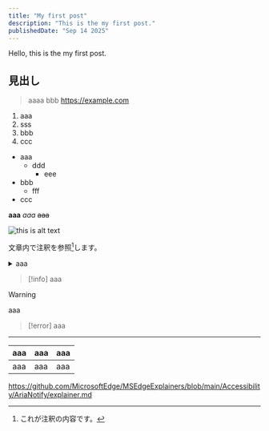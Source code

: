 ```yaml
---
title: "My first post"
description: "This is the my first post."
publishedDate: "Sep 14 2025"
---
```


Hello, this is the my first post.

## 見出し

> aaaa
> bbb
> https://example.com

1. aaa
1. sss
1. bbb
1. ccc

- aaa
  - ddd
    - eee
- bbb
  - fff
- ccc

**aaa**
_aaa_
~~aaa~~

![this is alt text](https://github.com/mehm8128.png)

文章内で注釈を参照[^1]します。

[^1]: これが注釈の内容です。

<details>
<summary>aaa</summary>

aaaaaaaaaaaaaaaaaaaa
bbbbbbbbbbbbb
https://example.com

</details>

> [!info]
> aaa

> [!warning]
> aaa

> [!error]
> aaa

---

| aaa | aaa | aaa |
| --- | --- | --- |
| aaa | aaa | aaa |

https://github.com/MicrosoftEdge/MSEdgeExplainers/blob/main/Accessibility/AriaNotify/explainer.md
